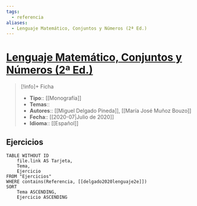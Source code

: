 ```yaml
---
tags:
  - referencia
aliases:
  - Lenguaje Matemático, Conjuntos y Números (2ª Ed.)
---
```

# [Lenguaje Matemático, Conjuntos y Números (2ª Ed.)](https://www.sanzytorres.es/libros/lenguaje-matematico-conjuntos-y-numeros/9788415550921/)

>[!info]+ Ficha
>- **Tipo**:: [[Monografía]]
>- **Temas**::
>- **Autores**:: [[Miguel Delgado Pineda]], [[María José Muñoz Bouzo]]
>- **Fecha**:: [[2020-07|Julio de 2020]]
>- **Idioma**:: [[Español]]

## Ejercicios
```dataview
TABLE WITHOUT ID
    file.link AS Tarjeta,
    Tema,
    Ejercicio
FROM "Ejercicios"
WHERE contains(Referencia, [[delgado2020lenguaje2e]])
SORT
    Tema ASCENDING,
    Ejercicio ASCENDING
```
